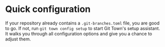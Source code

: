 # Quick configuration

If your repository already contains a `.git-branches.toml` file, you are good to
go. If not, run `git town config setup` to start Git Town's setup assistant. It
walks you through all configuration options and give you a chance to adjust
them.
